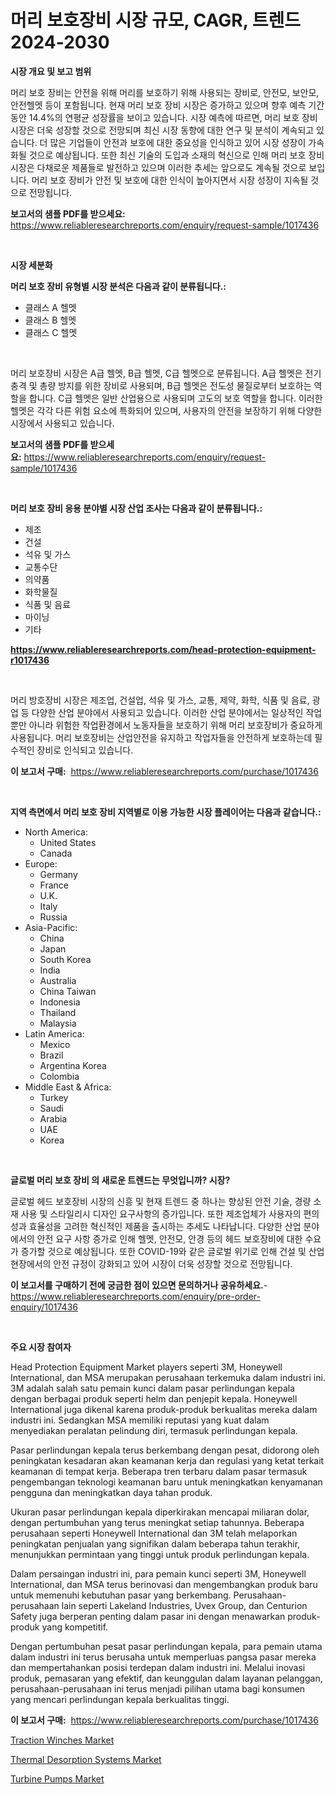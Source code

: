 <p><h1>머리 보호장비 시장 규모, CAGR, 트렌드 2024-2030</h1></p><p><strong>시장 개요 및 보고 범위</strong></p>
<p><p>머리 보호 장비는 안전을 위해 머리를 보호하기 위해 사용되는 장비로, 안전모, 보안모, 안전헬멧 등이 포함됩니다. 현재 머리 보호 장비 시장은 증가하고 있으며 향후 예측 기간 동안 14.4%의 연평균 성장률을 보이고 있습니다. 시장 예측에 따르면, 머리 보호 장비 시장은 더욱 성장할 것으로 전망되며 최신 시장 동향에 대한 연구 및 분석이 계속되고 있습니다. 더 많은 기업들이 안전과 보호에 대한 중요성을 인식하고 있어 시장 성장이 가속화될 것으로 예상됩니다. 또한 최신 기술의 도입과 소재의 혁신으로 인해 머리 보호 장비 시장은 다채로운 제품들로 발전하고 있으며 이러한 추세는 앞으로도 계속될 것으로 보입니다. 머리 보호 장비가 안전 및 보호에 대한 인식이 높아지면서 시장 성장이 지속될 것으로 전망됩니다.</p></p>
<p><strong>보고서의 샘플 PDF를 받으세요:</strong> <a href="https://www.reliableresearchreports.com/enquiry/request-sample/1017436">https://www.reliableresearchreports.com/enquiry/request-sample/1017436</a></p>
<p>&nbsp;</p>
<p><strong>시장 세분화</strong></p>
<p><strong>머리 보호 장비 유형별 시장 분석은 다음과 같이 분류됩니다.:</strong></p>
<p><ul><li>클래스 A 헬멧</li><li>클래스 B 헬멧</li><li>클래스 C 헬멧</li></ul></p>
<p>&nbsp;</p>
<p><p>머리 보호장비 시장은 A급 헬멧, B급 헬멧, C급 헬멧으로 분류됩니다. A급 헬멧은 전기 충격 및 총량 방지를 위한 장비로 사용되며, B급 헬멧은 전도성 물질로부터 보호하는 역할을 합니다. C급 헬멧은 일반 산업용으로 사용되며 고도의 보호 역할을 합니다. 이러한 헬멧은 각각 다른 위험 요소에 특화되어 있으며, 사용자의 안전을 보장하기 위해 다양한 시장에서 사용되고 있습니다.</p></p>
<p><strong>보고서의 샘플 PDF를 받으세요:</strong>&nbsp;<a href="https://www.reliableresearchreports.com/enquiry/request-sample/1017436">https://www.reliableresearchreports.com/enquiry/request-sample/1017436</a></p>
<p>&nbsp;</p>
<p><strong> 머리 보호 장비 응용 분야별 시장 산업 조사는 다음과 같이 분류됩니다.:</strong></p>
<p><ul><li>제조</li><li>건설</li><li>석유 및 가스</li><li>교통수단</li><li>의약품</li><li>화학물질</li><li>식품 및 음료</li><li>마이닝</li><li>기타</li></ul></p>
<p><strong><a href="https://www.reliableresearchreports.com/head-protection-equipment-r1017436">https://www.reliableresearchreports.com/head-protection-equipment-r1017436</a></strong></p>
<p>&nbsp;</p>
<p><p>머리 방호장비 시장은 제조업, 건설업, 석유 및 가스, 교통, 제약, 화학, 식품 및 음료, 광업 등 다양한 산업 분야에서 사용되고 있습니다. 이러한 산업 분야에서는 일상적인 작업뿐만 아니라 위험한 작업환경에서 노동자들을 보호하기 위해 머리 보호장비가 중요하게 사용됩니다. 머리 보호장비는 산업안전을 유지하고 작업자들을 안전하게 보호하는데 필수적인 장비로 인식되고 있습니다.</p></p>
<p><strong>이 보고서 구매:</strong>&nbsp; <a href="https://www.reliableresearchreports.com/purchase/1017436">https://www.reliableresearchreports.com/purchase/1017436</a></p>
<p>&nbsp;</p>
<p><strong>지역 측면에서 머리 보호 장비 지역별로 이용 가능한 시장 플레이어는 다음과 같습니다.:</strong></p>
<p><ul>
    <li>
        North America:
        <ul>
            <li>United States</li>
            <li>Canada</li>
        </ul>
    </li>
    <li>
        Europe:
        <ul>
            <li>Germany</li>
            <li>France</li>
            <li>U.K.</li>
            <li>Italy</li>
            <li>Russia</li>
        </ul>
    </li>
    <li>
        Asia-Pacific:
        <ul>
            <li>China</li>
            <li>Japan</li>
            <li>South Korea</li>
            <li>India</li>
            <li>Australia</li>
            <li>China Taiwan</li>
            <li>Indonesia</li>
            <li>Thailand</li>
            <li>Malaysia</li>
        </ul>
    </li>
    <li>
        Latin America:
        <ul>
            <li>Mexico</li>
            <li>Brazil</li>
            <li>Argentina Korea</li>
            <li>Colombia</li>
        </ul>
    </li>
    <li>
        Middle East & Africa:
        <ul>
            <li>Turkey</li>
            <li>Saudi</li>
            <li>Arabia</li>
            <li>UAE</li>
            <li>Korea</li>
        </ul>
    </li>
    </ul></p>
<p>&nbsp;</p>
<p><strong>글로벌 머리 보호 장비 의 새로운 트렌드는 무엇입니까? 시장?</strong></p>
<p><p>글로벌 헤드 보호장비 시장의 신흥 및 현재 트렌드 중 하나는 향상된 안전 기술, 경량 소재 사용 및 스타일리시 디자인 요구사항의 증가입니다. 또한 제조업체가 사용자의 편의성과 효율성을 고려한 혁신적인 제품을 출시하는 추세도 나타납니다. 다양한 산업 분야에서의 안전 요구 사항 증가로 인해 헬멧, 안전모, 안경 등의 헤드 보호장비에 대한 수요가 증가할 것으로 예상됩니다. 또한 COVID-19와 같은 글로벌 위기로 인해 건설 및 산업 현장에서의 안전 규정이 강화되고 있어 시장이 더욱 성장할 것으로 전망됩니다.</p></p>
<p><strong>이 보고서를 구매하기 전에 궁금한 점이 있으면 문의하거나 공유하세요.</strong>- <a href="https://www.reliableresearchreports.com/enquiry/pre-order-enquiry/1017436">https://www.reliableresearchreports.com/enquiry/pre-order-enquiry/1017436</a></p>
<p>&nbsp;</p>
<p><strong>주요 시장 참여자</strong></p>
<p><p>Head Protection Equipment Market players seperti 3M, Honeywell International, dan MSA merupakan perusahaan terkemuka dalam industri ini. 3M adalah salah satu pemain kunci dalam pasar perlindungan kepala dengan berbagai produk seperti helm dan penjepit kepala. Honeywell International juga dikenal karena produk-produk berkualitas mereka dalam industri ini. Sedangkan MSA memiliki reputasi yang kuat dalam menyediakan peralatan pelindung diri, termasuk perlindungan kepala.</p><p>Pasar perlindungan kepala terus berkembang dengan pesat, didorong oleh peningkatan kesadaran akan keamanan kerja dan regulasi yang ketat terkait keamanan di tempat kerja. Beberapa tren terbaru dalam pasar termasuk pengembangan teknologi keamanan baru untuk meningkatkan kenyamanan pengguna dan meningkatkan daya tahan produk.</p><p>Ukuran pasar perlindungan kepala diperkirakan mencapai miliaran dolar, dengan pertumbuhan yang terus meningkat setiap tahunnya. Beberapa perusahaan seperti Honeywell International dan 3M telah melaporkan peningkatan penjualan yang signifikan dalam beberapa tahun terakhir, menunjukkan permintaan yang tinggi untuk produk perlindungan kepala.</p><p>Dalam persaingan industri ini, para pemain kunci seperti 3M, Honeywell International, dan MSA terus berinovasi dan mengembangkan produk baru untuk memenuhi kebutuhan pasar yang berkembang. Perusahaan-perusahaan lain seperti Lakeland Industries, Uvex Group, dan Centurion Safety juga berperan penting dalam pasar ini dengan menawarkan produk-produk yang kompetitif.</p><p>Dengan pertumbuhan pesat pasar perlindungan kepala, para pemain utama dalam industri ini terus berusaha untuk memperluas pangsa pasar mereka dan mempertahankan posisi terdepan dalam industri ini. Melalui inovasi produk, pemasaran yang efektif, dan keunggulan dalam layanan pelanggan, perusahaan-perusahaan ini terus menjadi pilihan utama bagi konsumen yang mencari perlindungan kepala berkualitas tinggi.</p></p>
<p><strong>이 보고서 구매:</strong>&nbsp;&nbsp;<a href="https://www.reliableresearchreports.com/purchase/1017436">https://www.reliableresearchreports.com/purchase/1017436</a></p>
<p><p><a href="https://github.com/gdfhhhj/Market-Research-Report-List-4/blob/main/traction-winches-market.md">Traction Winches Market</a></p><p><a href="https://github.com/RichRobinson5/Market-Research-Report-List-4/blob/main/thermal-desorption-systems-market.md">Thermal Desorption Systems Market</a></p><p><a href="https://github.com/julyju69/Market-Research-Report-List-2/blob/main/turbine-pumps-market.md">Turbine Pumps Market</a></p></p>